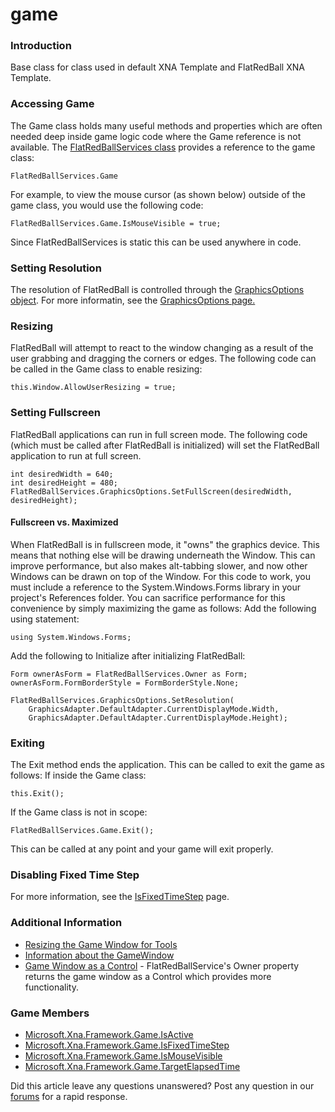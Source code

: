# game

### Introduction

Base class for class used in default XNA Template and FlatRedBall XNA Template.

### Accessing Game

The Game class holds many useful methods and properties which are often needed deep inside game logic code where the Game reference is not available. The [FlatRedBallServices class](../../../../frb/docs/index.php) provides a reference to the game class:

```
FlatRedBallServices.Game
```

For example, to view the mouse cursor (as shown below) outside of the game class, you would use the following code:

```
FlatRedBallServices.Game.IsMouseVisible = true;
```

Since FlatRedBallServices is static this can be used anywhere in code.

### Setting Resolution

The resolution of FlatRedBall is controlled through the [GraphicsOptions object](../../../../frb/docs/index.php). For more informatin, see the [GraphicsOptions page.](../../../../frb/docs/index.php)

### Resizing

FlatRedBall will attempt to react to the window changing as a result of the user grabbing and dragging the corners or edges. The following code can be called in the Game class to enable resizing:

```
this.Window.AllowUserResizing = true;
```

### Setting Fullscreen

FlatRedBall applications can run in full screen mode. The following code (which must be called after FlatRedBall is initialized) will set the FlatRedBall application to run at full screen.

```
int desiredWidth = 640;
int desiredHeight = 480;
FlatRedBallServices.GraphicsOptions.SetFullScreen(desiredWidth, desiredHeight);
```

#### Fullscreen vs. Maximized

When FlatRedBall is in fullscreen mode, it "owns" the graphics device. This means that nothing else will be drawing underneath the Window. This can improve performance, but also makes alt-tabbing slower, and now other Windows can be drawn on top of the Window. For this code to work, you must include a reference to the System.Windows.Forms library in your project's References folder. You can sacrifice performance for this convenience by simply maximizing the game as follows: Add the following using statement:

```
using System.Windows.Forms;
```

Add the following to Initialize after initializing FlatRedBall:

```
Form ownerAsForm = FlatRedBallServices.Owner as Form;
ownerAsForm.FormBorderStyle = FormBorderStyle.None;

FlatRedBallServices.GraphicsOptions.SetResolution(
    GraphicsAdapter.DefaultAdapter.CurrentDisplayMode.Width,
    GraphicsAdapter.DefaultAdapter.CurrentDisplayMode.Height);
```

### Exiting

The Exit method ends the application. This can be called to exit the game as follows: If inside the Game class:

```
this.Exit();
```

If the Game class is not in scope:

```
FlatRedBallServices.Game.Exit();
```

This can be called at any point and your game will exit properly.

### Disabling Fixed Time Step

For more information, see the [IsFixedTimeStep](isfixedtimestep.md) page.

### Additional Information

* [Resizing the Game Window for Tools](../../../../frb/docs/index.php)
* [Information about the GameWindow](../../../../frb/docs/index.php)
* [Game Window as a Control](../../../../frb/docs/index.php) - FlatRedBallService's Owner property returns the game window as a Control which provides more functionality.

### Game Members

* [Microsoft.Xna.Framework.Game.IsActive](../../../../frb/docs/index.php)
* [Microsoft.Xna.Framework.Game.IsFixedTimeStep](../../../../frb/docs/index.php)
* [Microsoft.Xna.Framework.Game.IsMouseVisible](../../../../frb/docs/index.php)
* [Microsoft.Xna.Framework.Game.TargetElapsedTime](../../../../frb/docs/index.php)

Did this article leave any questions unanswered? Post any question in our [forums](../../../../frb/forum.md) for a rapid response.

